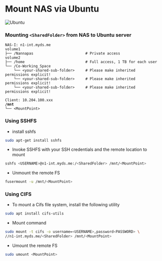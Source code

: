 # Mount NAS via Ubuntu

![Ubuntu](https://seeklogo.com/images/U/ubuntu-logo-8FDEC6A07B-seeklogo.com.png)

### Mounting `<SharedFolder>` from NAS to Ubuntu server

```markup
NAS-I: n1-int.myds.me
volume1
├── /Nannapas                        # Private access
volume2
├── /home                            # Full access, 1 TB for each user
└── /Co-Working_Space
    └── <your-shared-sub-folder>     # Please make inherited permissions explicit!
    └── <your-shared-sub-folder>     # Please make inherited permissions explicit!
    └── <your-shared-sub-folder>     # Please make inherited permissions explicit!
```

<pre class="language-markup"><code class="lang-markup">Client: 10.204.100.xxx
<strong>/mnt
</strong>└── &#x3C;MountPoint></code></pre>

### Using SSHFS

* install sshfs

```bash
sudo apt-get install sshfs
```

* Invoke SSHFS with your SSH credentials and the remote location to mount

```bash
sshfs <USERNAME>@n1-int.myds.me:/<SharedFolder> /mnt/<MountPoint>
```

* Unmount the remote FS

```bash
fusermount -u /mnt/<MountPoint>
```

### Using CIFS

* To mount a Cifs file system, install the following utility

```bash
sudo apt install cifs-utils
```

* Mount command

```bash
sudo mount -t cifs -o username=<USERNAME>,password<PASSWORD> \
//n1-int.myds.me/<SharedFolder> /mnt/<MountPoint>
```

* Umount the remote FS

```bash
sudo umount <MountPoint>
```

